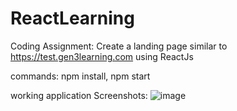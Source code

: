 # ReactLearning
Coding Assignment: Create a landing page similar to https://test.gen3learning.com  using ReactJs


commands: npm install, npm start

working application Screenshots:
![image](https://github.com/kuhelicaHazra/Gen3Learning/assets/36133713/68ef32d4-ec15-4b1c-b4df-c2a45c37ca1e)


